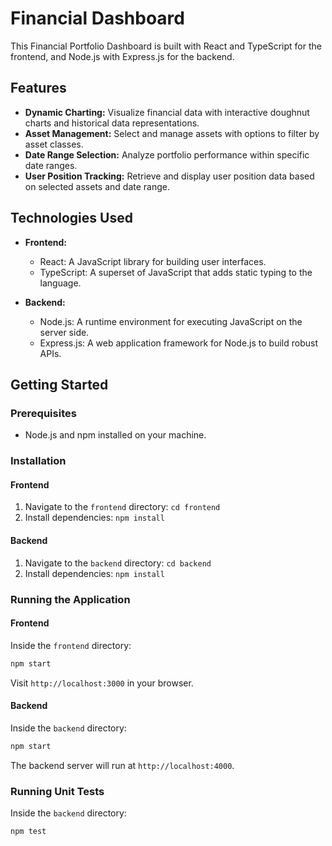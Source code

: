 # Financial Dashboard

This Financial Portfolio Dashboard is built with React and TypeScript for the frontend, and Node.js with Express.js for the backend.

## Features

- **Dynamic Charting:** Visualize financial data with interactive doughnut charts and historical data representations.
- **Asset Management:** Select and manage assets with options to filter by asset classes.
- **Date Range Selection:** Analyze portfolio performance within specific date ranges.
- **User Position Tracking:** Retrieve and display user position data based on selected assets and date range.


## Technologies Used

- **Frontend:**
  - React: A JavaScript library for building user interfaces.
  - TypeScript: A superset of JavaScript that adds static typing to the language.

- **Backend:**
  - Node.js: A runtime environment for executing JavaScript on the server side.
  - Express.js: A web application framework for Node.js to build robust APIs.

## Getting Started

### Prerequisites

- Node.js and npm installed on your machine.

### Installation

#### Frontend

1. Navigate to the `frontend` directory: `cd frontend`
2. Install dependencies: `npm install`

#### Backend

1. Navigate to the `backend` directory: `cd backend`
2. Install dependencies: `npm install`

### Running the Application

#### Frontend

Inside the `frontend` directory:

```bash
npm start
```

Visit `http://localhost:3000` in your browser.

#### Backend

Inside the `backend` directory:

```bash
npm start
```

The backend server will run at `http://localhost:4000`.

### Running Unit Tests

Inside the `backend` directory:

```bash
npm test
```



